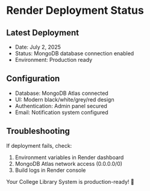 # Render Deployment Status

## Latest Deployment
- Date: July 2, 2025
- Status: MongoDB database connection enabled
- Environment: Production ready

## Configuration
- Database: MongoDB Atlas connected
- UI: Modern black/white/grey/red design
- Authentication: Admin panel secured
- Email: Notification system configured

## Troubleshooting
If deployment fails, check:
1. Environment variables in Render dashboard
2. MongoDB Atlas network access (0.0.0.0/0)
3. Build logs in Render console

Your College Library System is production-ready! 🚀
